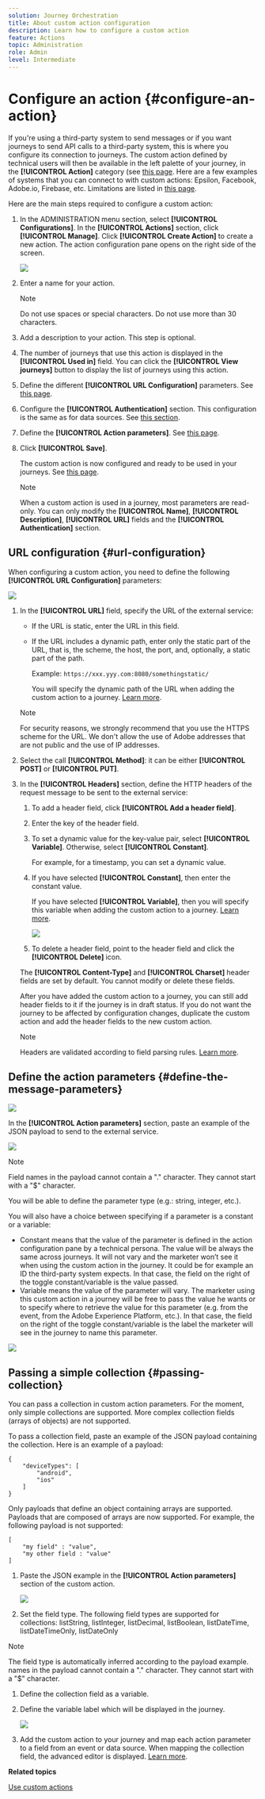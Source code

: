 ```yaml
---
solution: Journey Orchestration
title: About custom action configuration
description: Learn how to configure a custom action
feature: Actions
topic: Administration
role: Admin
level: Intermediate
---
```

# Configure an action {#configure-an-action}

If you're using a third-party system to send messages or if you want journeys to send API calls to a third-party system, this is where you configure its connection to journeys. The custom action defined by technical users will then be available in the left palette of your journey, in the **[!UICONTROL Action]** category (see [this page](../building-journeys/about-journey-activities.md#action-activities). Here are a few examples of systems that you can connect to with custom actions: Epsilon, Facebook, Adobe.io, Firebase, etc.
Limitations are listed in [this page](../building-journeys/limitations.md).

Here are the main steps required to configure a custom action:

1. In the ADMINISTRATION menu section, select **[!UICONTROL Configurations]**. In the  **[!UICONTROL Actions]** section, click **[!UICONTROL Manage]**. Click **[!UICONTROL Create Action]** to create a new action. The action configuration pane opens on the right side of the screen.

    ![](../assets/custom2.png)

1. Enter a name for your action.

    >[!NOTE]
    >
    >Do not use spaces or special characters. Do not use more than 30 characters.

1. Add a description to your action. This step is optional.
1. The number of journeys that use this action is displayed in the **[!UICONTROL Used in]** field. You can click the **[!UICONTROL View journeys]** button to display the list of  journeys using this action.
1. Define the different **[!UICONTROL URL Configuration]** parameters. See [this page](../action/about-custom-action-configuration.md#url-configuration).
1. Configure the **[!UICONTROL Authentication]** section. This configuration is the same as for data sources.  See [this section](../datasource/external-data-sources.md#section_wjp_nl5_nhb).
1. Define the **[!UICONTROL Action parameters]**. See [this page](../action/about-custom-action-configuration.md#define-the-message-parameters).
1. Click **[!UICONTROL Save]**.

    The custom action is now configured and ready to be used in your journeys. See [this page](../building-journeys/about-journey-activities.md#action-activities).

    >[!NOTE]
    >
    >When a custom action is used in a journey, most parameters are read-only. You can only modify the **[!UICONTROL Name]**, **[!UICONTROL Description]**, **[!UICONTROL URL]** fields and the **[!UICONTROL Authentication]** section.

## URL configuration {#url-configuration}

When configuring a custom action, you need to define the following **[!UICONTROL URL Configuration]** parameters:

![](../assets/journeyurlconfiguration.png)

1. In the **[!UICONTROL URL]** field, specify the URL of the external service:

    * If the URL is static, enter the URL in this field.

    * If the URL includes a dynamic path, enter only the static part of the URL, that is, the scheme, the host, the port, and, optionally, a static part of the path.

        Example: `https://xxx.yyy.com:8080/somethingstatic/`

        You will specify the dynamic path of the URL when adding the custom action to a journey. [Learn more](../building-journeys/using-custom-actions.md).

    >[!NOTE]
    >
    >For security reasons, we strongly recommend that you use the HTTPS scheme for the URL. We don't allow the use of Adobe addresses that are not public and the use of IP addresses.

1. Select the call **[!UICONTROL Method]**: it can be either **[!UICONTROL POST]** or **[!UICONTROL PUT]**.
1. In the **[!UICONTROL Headers]** section, define the HTTP headers of the request message to be sent to the external service:
   1. To add a header field, click **[!UICONTROL Add a header field]**.
   1. Enter the key of the header field.
   1. To set a dynamic value for the key-value pair, select **[!UICONTROL Variable]**. Otherwise, select **[!UICONTROL Constant]**.

        For example, for a timestamp, you can set a dynamic value.

   1. If you have selected **[!UICONTROL Constant]**, then enter the constant value.

       If you have selected **[!UICONTROL Variable]**, then you will specify this variable when adding the custom action to a journey. [Learn more](../building-journeys/using-custom-actions.md).

       ![](../assets/journeyurlconfiguration2.png)

   1. To delete a header field, point to the header field and click the **[!UICONTROL Delete]** icon.

    The **[!UICONTROL Content-Type]** and **[!UICONTROL Charset]** header fields are set by default. You cannot modify or delete these fields.

    After you have added the custom action to a journey, you can still add header fields to it if the journey is in draft status. If you do not want the journey to be affected by configuration changes, duplicate the custom action and add the header fields to the new custom action.

    >[!NOTE]
    >
    >Headers are validated according to field parsing rules. [Learn more](https://tools.ietf.org/html/rfc7230#section-3.2.4).

## Define the action parameters {#define-the-message-parameters}

![](../assets/messageparameterssection.png)

In the **[!UICONTROL Action parameters]** section, paste an example of the JSON payload to send to the external service.

![](../assets/customactionpayloadmessage.png)

>[!NOTE]
>
>Field names in the payload cannot contain a "." character. They cannot start with a "$" character.

You will be able to define the parameter type (e.g.: string, integer, etc.).

You will also have a choice between specifying if a parameter is a constant or a variable:

* Constant means that the value of the parameter is defined in the action configuration pane by a technical persona. The value will be always the same across journeys. It will not vary and the marketer won’t see it when using the custom action in the journey. It could be for example an ID the third-party system expects. In that case, the field on the right of the toggle constant/variable is the value passed.
* Variable means the value of the parameter will vary. The marketer using this custom action in a journey will be free to pass the value he wants or to specify where to retrieve the value for this parameter (e.g. from the event, from the Adobe Experience  Platform, etc.). In that case, the field on the right of the toggle constant/variable is the label the marketer will see in the journey to name this parameter.

![](../assets/customactionpayloadmessage2.png)

## Passing a simple collection {#passing-collection}

You can pass a collection in custom action parameters. For the moment, only simple collections are supported. More complex collection fields (arrays of objects) are not supported. 

To pass a collection field, paste an example of the JSON payload containing the collection. Here is an example of a payload:

```
{
    "deviceTypes": [
        "android",
        "ios"
    ]
}
```

Only payloads that define an object containing arrays are supported. Payloads that are composed of arrays are now supported. For example, the following payload is not supported:

```
[
    "my field" : "value",
    "my other field : "value"
]
```

1. Paste the JSON example in the **[!UICONTROL Action parameters]** section of the custom action.

   ![](../assets/custom-collection1.png)

1. Set the field type. The following field types are supported for collections: listString, listInteger, listDecimal, listBoolean, listDateTime, listDateTimeOnly, listDateOnly

>[!NOTE]
>
>The field type is automatically inferred according to the payload example.  names in the payload cannot contain a "." character. They cannot start with a "$" character.

1. Define the collection field as a variable.

1. Define the variable label which will be displayed in the journey.

   ![](../assets/custom-collection2.png)

1. Add the custom action to your journey and map each action parameter to a field from an event or data source. When mapping the collection field, the advanced editor is displayed. [Learn more](../building-journeys/using-custom-actions.md).

**Related topics**

[Use custom actions](../building-journeys/using-custom-actions.md)
